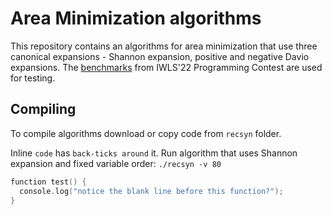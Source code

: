 # Area Minimization algorithms
This repository contains an algorithms for area minimization that use three canonical expansions - Shannon expansion, positive and negative Davio expansions.
The <a href="https://github.com/alanminko/iwls2022-ls-contest">benchmarks</a> from IWLS'22 Programming Contest are used for testing.
## Compiling
To compile algorithms download or copy code from `recsyn` folder.


Inline `code` has `back-ticks around` it.
Run algorithm that uses Shannon expansion and fixed variable order: ```./recsyn -v 80```

```c
function test() {
  console.log("notice the blank line before this function?");
}
```
